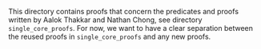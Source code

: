 This directory contains proofs that concern the predicates and proofs written
by Aalok Thakkar and Nathan Chong, see directory `single_core_proofs`.
For now, we want to have a clear separation between the reused proofs in
`single_core_proofs` and any new proofs.